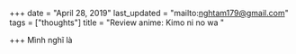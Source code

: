 +++
date = "April 28, 2019"
last_updated = "mailto:nghtam179@gmail.com"
tags = ["thoughts"]
title = "Review anime: Kimo ni no wa "

+++
Mình nghĩ là 